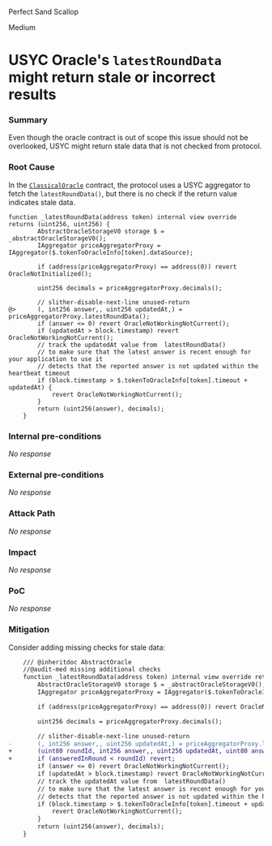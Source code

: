 Perfect Sand Scallop

Medium

# USYC Oracle's `latestRoundData` might return stale or incorrect results

### Summary

Even though the oracle contract is out of scope this issue should not be overlooked, USYC might return stale data that is not checked from protocol.

### Root Cause

In the [`ClassicalOracle`](https://github.com/sherlock-audit/2024-10-usual-labs-v1/blob/main/pegasus/packages/solidity/src/oracles/ClassicalOracle.sol#L73) contract, the protocol uses a USYC aggregator to fetch the `latestRoundData()`, but there is no check if the return value indicates stale data. 

```solidity
function _latestRoundData(address token) internal view override returns (uint256, uint256) {
        AbstractOracleStorageV0 storage $ = _abstractOracleStorageV0();
        IAggregator priceAggregatorProxy = IAggregator($.tokenToOracleInfo[token].dataSource);

        if (address(priceAggregatorProxy) == address(0)) revert OracleNotInitialized();

        uint256 decimals = priceAggregatorProxy.decimals();

        // slither-disable-next-line unused-return
@>      (, int256 answer,, uint256 updatedAt,) = priceAggregatorProxy.latestRoundData();
        if (answer <= 0) revert OracleNotWorkingNotCurrent();
        if (updatedAt > block.timestamp) revert OracleNotWorkingNotCurrent();
        // track the updatedAt value from  latestRoundData()
        // to make sure that the latest answer is recent enough for your application to use it
        // detects that the reported answer is not updated within the heartbeat timeout
        if (block.timestamp > $.tokenToOracleInfo[token].timeout + updatedAt) {
            revert OracleNotWorkingNotCurrent();
        }
        return (uint256(answer), decimals);
    }
```

### Internal pre-conditions

_No response_

### External pre-conditions

_No response_

### Attack Path

_No response_

### Impact

_No response_

### PoC

_No response_

### Mitigation

Consider adding missing checks for stale data:

```diff
    /// @inheritdoc AbstractOracle
    //@audit-med missing additional checks
    function _latestRoundData(address token) internal view override returns (uint256, uint256) {
        AbstractOracleStorageV0 storage $ = _abstractOracleStorageV0();
        IAggregator priceAggregatorProxy = IAggregator($.tokenToOracleInfo[token].dataSource);

        if (address(priceAggregatorProxy) == address(0)) revert OracleNotInitialized();

        uint256 decimals = priceAggregatorProxy.decimals();

        // slither-disable-next-line unused-return
-       (, int256 answer,, uint256 updatedAt,) = priceAggregatorProxy.latestRoundData();
+       (uint80 roundId, int256 answer,, uint256 updatedAt, uint80 answeredInRound) = priceAggregator.latestRoundData();
+       if (answeredInRound < roundId) revert;  
        if (answer <= 0) revert OracleNotWorkingNotCurrent();
        if (updatedAt > block.timestamp) revert OracleNotWorkingNotCurrent();
        // track the updatedAt value from  latestRoundData()
        // to make sure that the latest answer is recent enough for your application to use it
        // detects that the reported answer is not updated within the heartbeat timeout
        if (block.timestamp > $.tokenToOracleInfo[token].timeout + updatedAt) {
            revert OracleNotWorkingNotCurrent();
        }
        return (uint256(answer), decimals);
    }
```